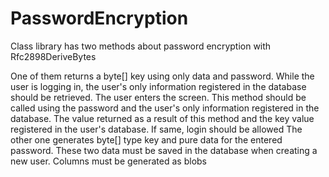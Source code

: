 # PasswordEncryption

Class library has two methods about password encryption with Rfc2898DeriveBytes

One of them returns a byte[] key using only data and password. While the user is logging in, the user's only information registered in the database should be retrieved. The user enters the screen. This method should be called using the password and the user's only information registered in the database. The value returned as a result of this method and the key value registered in the user's database. If same, login should be allowed
The other one generates byte[] type key and pure data for the entered password. These two data must be saved in the database when creating a new user. Columns must be generated as blobs
        
